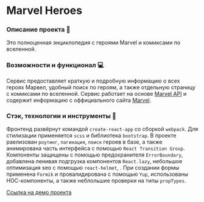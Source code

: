 # Marvel Heroes
### Описание проекта :book:
Это полноценная энциклопедия с героями Marvel и комиксами по вселенной.
### Возможности и функционал :computer:
Сервис предоставляет краткую и подробную информацию о всех героях Марвел, удобный поиск по героям, а также отдельную страницу с комиксами по вселенной. Сервис работает на основе [Marvel API](https://developer.marvel.com/) и содержит информацию с оффициального сайта [Marvel](https://www.marvel.com/). 

### Стэк, технологии и инструменты :wrench:
Фронтенд развёрнут командой `create-react-app` cо сборкой `webpack`.
Для стилизации применяется `scss` и библиотека `bootstrap`.
В проекте раелизован `роутинг`, `пагинация`, `поиск` героев в базе, а также анимирована часть интерфейса с помощью `React Transition Group`. Компоненты защищены с помощью предохранителя `ErrorBoundary`, добавлена ленивая подгрузка компонентов `React.lazy`, небольшое оптимизация seo с помощью `react-helmet`, .
При создании формы применена `Formik` и провалидирована с помощью `Yup`, использованы НОС-компоненты, а также неблольшие проверки на типы `propTypes`.

[Ссылка на демо проекта](https://ezzzkryak.github.io/marvel-heroes/)

